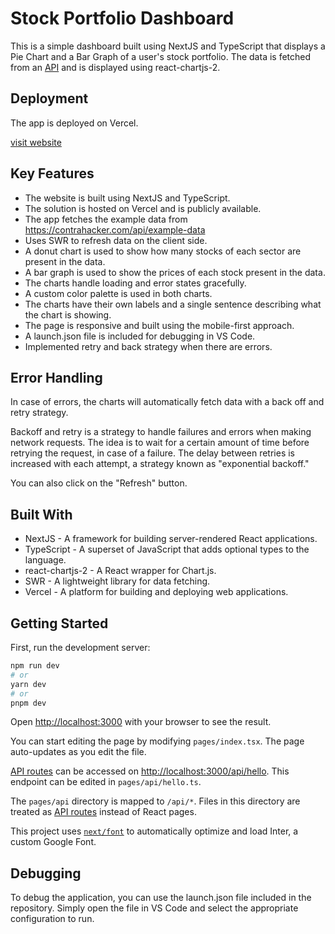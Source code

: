 # Stock Portfolio Dashboard

This is a simple dashboard built using NextJS and TypeScript that displays a Pie Chart and a Bar Graph of a user's stock portfolio. The data is fetched from an [API](https://contrahacker.com/api/example-data) and is displayed using react-chartjs-2.

## Deployment

The app is deployed on Vercel.

[visit website](https://react-and-charts.vercel.app/)

## Key Features

- The website is built using NextJS and TypeScript.
- The solution is hosted on Vercel and is publicly available.
- The app fetches the example data from https://contrahacker.com/api/example-data
- Uses SWR to refresh data on the client side.
- A donut chart is used to show how many stocks of each sector are present in the data.
- A bar graph is used to show the prices of each stock present in the data.
- The charts handle loading and error states gracefully.
- A custom color palette is used in both charts.
- The charts have their own labels and a single sentence describing what the chart is showing.
- The page is responsive and built using the mobile-first approach.
- A launch.json file is included for debugging in VS Code.
- Implemented retry and back strategy when there are errors.

## Error Handling

In case of errors, the charts will automatically fetch data with a back off and retry strategy.

Backoff and retry is a strategy to handle failures and errors when making network requests. The idea is to wait for a certain amount of time before retrying the request, in case of a failure. The delay between retries is increased with each attempt, a strategy known as "exponential backoff."

You can also click on the "Refresh" button.

## Built With

- NextJS - A framework for building server-rendered React applications.
- TypeScript - A superset of JavaScript that adds optional types to the language.
- react-chartjs-2 - A React wrapper for Chart.js.
- SWR - A lightweight library for data fetching.
- Vercel - A platform for building and deploying web applications.

## Getting Started

First, run the development server:

```bash
npm run dev
# or
yarn dev
# or
pnpm dev
```

Open [http://localhost:3000](http://localhost:3000) with your browser to see the result.

You can start editing the page by modifying `pages/index.tsx`. The page auto-updates as you edit the file.

[API routes](https://nextjs.org/docs/api-routes/introduction) can be accessed on [http://localhost:3000/api/hello](http://localhost:3000/api/hello). This endpoint can be edited in `pages/api/hello.ts`.

The `pages/api` directory is mapped to `/api/*`. Files in this directory are treated as [API routes](https://nextjs.org/docs/api-routes/introduction) instead of React pages.

This project uses [`next/font`](https://nextjs.org/docs/basic-features/font-optimization) to automatically optimize and load Inter, a custom Google Font.

## Debugging

To debug the application, you can use the launch.json file included in the repository. Simply open the file in VS Code and select the appropriate configuration to run.
